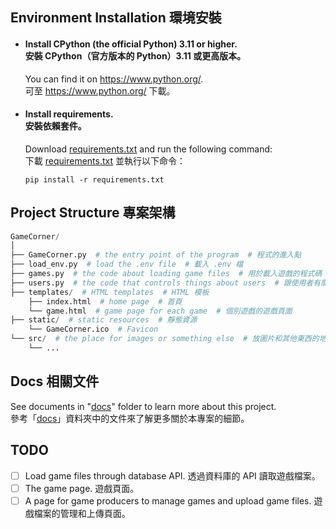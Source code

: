## Environment Installation 環境安裝
- #### Install CPython (the official Python) 3.11 or higher.<br/>安裝 CPython（官方版本的 Python）3.11 或更高版本。
  You can find it on <https://www.python.org/>.<br/>
  可至 <https://www.python.org/> 下載。
- #### Install requirements.<br/>安裝依賴套件。
  Download [requirements.txt](requirements.txt) and run the following command:<br/>
  下載 [requirements.txt](requirements.txt) 並執行以下命令：
  
  ```
  pip install -r requirements.txt
  ```
## Project Structure 專案架構
```py
GameCorner/
│
├── GameCorner.py  # the entry point of the program  # 程式的進入點
├── load_env.py  # load the .env file  # 載入 .env 檔
├── games.py  # the code about loading game files  # 用於載入遊戲的程式碼
├── users.py  # the code that controls things about users  # 跟使用者有關的程式碼
├── templates/  # HTML templates  # HTML 模板
    ├── index.html  # home page  # 首頁
    └── game.html  # game page for each game  # 個別遊戲的遊戲頁面
├── static/  # static resources  # 靜態資源
    └── GameCorner.ico  # Favicon
└── src/  # the place for images or something else  # 放圖片和其他東西的地方
    └── ...
```

## Docs 相關文件
See documents in "[docs](./docs)" folder to learn more about this project.<br/>
參考「[docs](./docs)」資料夾中的文件來了解更多關於本專案的細節。

## TODO
- [ ] Load game files through database API. 透過資料庫的 API 讀取遊戲檔案。
- [ ] The game page. 遊戲頁面。
- [ ] A page for game producers to manage games and upload game files. 遊戲檔案的管理和上傳頁面。
